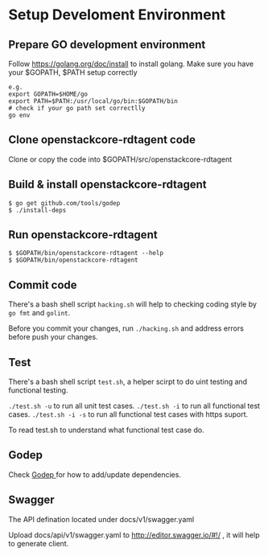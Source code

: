 # Setup Develoment Environment

## Prepare GO development environment

Follow https://golang.org/doc/install to install golang.
Make sure you have your $GOPATH, $PATH setup correctly

```
e.g.
export GOPATH=$HOME/go
export PATH=$PATH:/usr/local/go/bin:$GOPATH/bin
# check if your go path set correctlly
go env
```

## Clone openstackcore-rdtagent code

Clone or copy the code into $GOPATH/src/openstackcore-rdtagent

## Build & install openstackcore-rdtagent

```
$ go get github.com/tools/godep
$ ./install-deps
```

## Run openstackcore-rdtagent

```
$ $GOPATH/bin/openstackcore-rdtagent --help
$ $GOPATH/bin/openstackcore-rdtagent
```

## Commit code

There's a bash shell script `hacking.sh` will help to checking coding style
by `go fmt` and `golint`.

Before you commit your changes, run `./hacking.sh` and address errors before
push your changes.

## Test

There's a bash shell script `test.sh`, a helper scirpt to do uint testing and
functional testing.

`./test.sh -u` to run all unit test cases.
`./test.sh -i` to run all functional test cases.
`./test.sh -i -s` to run all functional test cases with https suport.

To read test.sh to understand what functional test case do.

## Godep

Check [ Godep ](https://github.com/tools/godep) for how to add/update dependencies.

## Swagger

The API defination located under docs/v1/swagger.yaml

Upload docs/api/v1/swagger.yaml to http://editor.swagger.io/#!/ , it will help to generate client.

